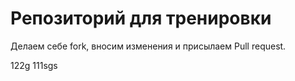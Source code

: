# Репозиторий для тренировки

Делаем себе fork, вносим изменения и присылаем Pull request.

122g
111sgs
